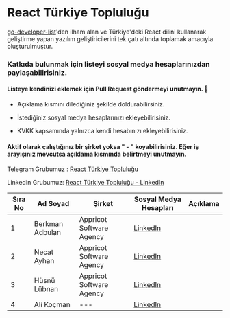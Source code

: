 # React Türkiye Topluluğu

[go-developer-list](https://github.com/yakuter/go-developer-list/blob/main/README.md)'den ilham alan ve  Türkiye'deki  React dilini kullanarak geliştirme yapan yazılım geliştiricilerini tek çatı altında toplamak amacıyla oluşturulmuştur.


### Katkıda bulunmak için listeyi sosyal medya hesaplarınızdan paylaşabilirisiniz.

#### Listeye kendinizi eklemek için Pull Request göndermeyi unutmayın. 🎉

- Açıklama kısmını dilediğiniz şekilde doldurabilirsiniz.

- İstediğiniz sosyal medya hesaplarınızı ekleyebilirisiniz.

-  KVKK kapsamında yalnızca kendi hesabınızı ekleyebilirisiniz.

#### Aktif olarak çalıştığınız bir şirket yoksa  " - " koyabilirisiniz. Eğer iş arayışınız mevcutsa açıklama kısmında belirtmeyi unutmayın.

Telegram Grubumuz : [React Türkiye Topluluğu](https://t.me/react_turkiye)

LinkedIn Grubumuz: [React Türkiye Topluluğu - LinkedIn](https://www.linkedin.com/groups/9225653/)

| Sıra No | Ad Soyad        | Şirket                   | Sosyal Medya Hesapları                                             | Açıklama |
| ------- | --------------- | ------------------------ | ------------------------------------------------------------------ | -------- |
| 1       | Berkman Adbulan | Appricot Software Agency | [LinkedIn](https://www.linkedin.com/in/berkman-adbulan-077972101/) |          |
| 2       | Necat Ayhan     | Appricot Software Agency | [LinkedIn](https://www.linkedin.com/in/necatayhan/)                |          |
| 3       | Hüsnü Lübnan    | Appricot Software Agency | [LinkedIn](https://www.linkedin.com/in/husnu/)                     |          |
| 4       | Ali Koçman      | --- | [LinkedIn](https://www.linkedin.com/in/ali-ko%C3%A7man-ba3790158/) |          |
